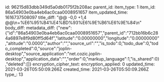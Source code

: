 id: 96215d83dbb349d5a0db0175f2b208ac
parent_id: 
item_type: 1
item_id: 86a54903e0ba4eb6ac0caa0008951657
item_updated_time: 1616737508097
title_diff: "@@ -0,0 +1,4 @@\\n+%E6%95%B4%E4%BD%93%E6%9E%B6%E6%9E%84\\n"
body_diff: 
metadata_diff: {"new":{"id":"86a54903e0ba4eb6ac0caa0008951657","parent_id":"712bb16b6c284a6897e8f9d80ff5d64f","latitude":"0.00000000","longitude":"0.00000000","altitude":"0.0000","author":"","source_url":"","is_todo":0,"todo_due":0,"todo_completed":0,"source":"joplin-desktop","source_application":"net.cozic.joplin-desktop","application_data":"","order":0,"markup_language":1,"is_shared":0},"deleted":[]}
encryption_cipher_text: 
encryption_applied: 0
updated_time: 2021-03-26T05:50:09.266Z
created_time: 2021-03-26T05:50:09.266Z
type_: 13